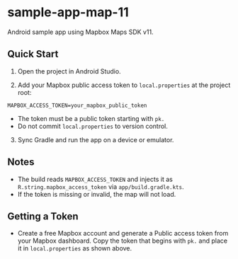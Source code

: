 # sample-app-map-11

Android sample app using Mapbox Maps SDK v11.

## Quick Start

1) Open the project in Android Studio.

2) Add your Mapbox public access token to `local.properties` at the project root:

```
MAPBOX_ACCESS_TOKEN=your_mapbox_public_token
```

- The token must be a public token starting with `pk.`
- Do not commit `local.properties` to version control.

3) Sync Gradle and run the app on a device or emulator.

## Notes

- The build reads `MAPBOX_ACCESS_TOKEN` and injects it as `R.string.mapbox_access_token` via `app/build.gradle.kts`.
- If the token is missing or invalid, the map will not load.

## Getting a Token

- Create a free Mapbox account and generate a Public access token from your Mapbox dashboard. Copy the token that begins with `pk.` and place it in `local.properties` as shown above.
